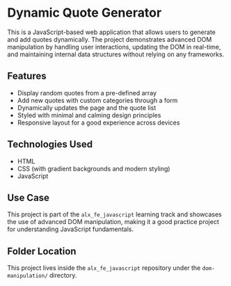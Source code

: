 # Dynamic Quote Generator

This is a JavaScript-based web application that allows users to generate and add quotes dynamically. The project demonstrates advanced DOM manipulation by handling user interactions, updating the DOM in real-time, and maintaining internal data structures without relying on any frameworks.

## Features

- Display random quotes from a pre-defined array
- Add new quotes with custom categories through a form
- Dynamically updates the page and the quote list
- Styled with minimal and calming design principles
- Responsive layout for a good experience across devices

## Technologies Used

- HTML
- CSS (with gradient backgrounds and modern styling)
- JavaScript

## Use Case

This project is part of the `alx_fe_javascript` learning track and showcases the use of advanced DOM manipulation, making it a good practice project for understanding JavaScript fundamentals.

## Folder Location

This project lives inside the `alx_fe_javascript` repository under the `dom-manipulation/` directory.
